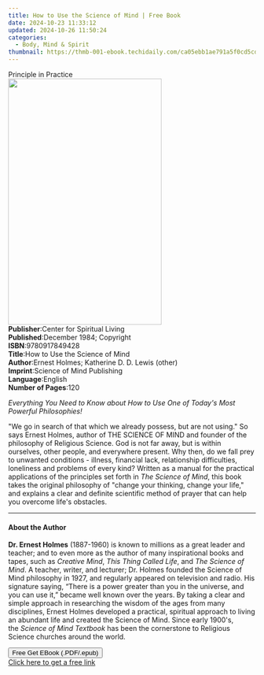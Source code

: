 ```yaml
---
title: How to Use the Science of Mind | Free Book
date: 2024-10-23 11:33:12
updated: 2024-10-26 11:50:24
categories:
  - Body, Mind & Spirit
thumbnail: https://thmb-001-ebook.techidaily.com/ca05ebb1ae791a5f0cd5cd96fe64edf8595d535aa1d9774cdb9efe92ccac396c.jpg
---
```

<main id="book-container">
  <div class="flex flex-col">
    <div class="book-brief flex-1 py-6 px-4 sm:p-6 md:py-10 md:px-8">
      <!-- brief-->
      <div class="book-brief-main">Principle in Practice</div>
    </div>
    <div
      class="book-meta-info flex-1 grid gap-4 col-start-1 col-end-3 row-start-1 sm:mb-6 sm:grid-cols-4 lg:gap-6 lg:col-start-2 lg:row-end-6 lg:row-span-6 lg:mb-0"
    >
      <div
        class="book-meta-info-left place-content-center mt-4 p-4 text-sm leading-6 col-start-2 col-span-2 dark:text-slate-400"
      >
        <img
          class="w-full h-500 object-cover rounded-lg sm:h-255 sm:col-span-2 lg:col-span-full"
          src="https://img-001-ebook.techidaily.com/a47e86f3d00feea971c1fbd3cb735d6b286de3bc764b10df0398160aab85f997.jpg"
          alt=""
          width="312"
          height="500"
        />
      </div>
      <div
        class="book-meta-info-right mt-2 col-start-1 row-start-2 col-span-3 self-center"
      >
        <!-- meta data  -->
        <div class="flex flex-col px-4 md:px-8">
          <div class="flex-1">
            <strong>Publisher</strong>:<span class="px-2"
              >Center for Spiritual Living</span
            >
          </div>
          <div class="flex-1">
            <strong>Published</strong>:<span class="px-2"
              >December 1984; Copyright</span
            >
          </div>
          <div class="flex-1">
            <strong>ISBN</strong>:<span class="px-2">9780917849428</span>
          </div>
          <div class="flex-1">
            <strong>Title</strong>:<span class="px-2"
              >How to Use the Science of Mind</span
            >
          </div>
          <div class="flex-1">
            <strong>Author</strong>:<span class="px-2"
              >Ernest Holmes; Katherine D. D. Lewis (other)</span
            >
          </div>
          <div class="flex-1">
            <strong>Imprint</strong>:<span class="px-2"
              >Science of Mind Publishing</span
            >
          </div>
          <div class="flex-1">
            <strong>Language</strong>:<span class="px-2">English</span>
          </div>
          <div class="flex-1">
            <strong>Number of Pages</strong>:<span class="px-2">120</span>
          </div>
        </div>
      </div>
    </div>
    <div class="book-description flex-1 py-6 px-4 sm:p-6 md:py-10 md:px-8">
      <div class="book-description-main">
        <div accordion-content="" id="description">
          <p>
            <i
              >Everything You Need to Know about How to Use One of Today's Most
              Powerful Philosophies!</i
            >
          </p>
          <p>
            "We go in search of that which we already possess, but are not
            using." So says Ernest Holmes, author of THE SCIENCE OF MIND and
            founder of the philosophy of Religious Science. God is not far away,
            but is within ourselves, other people, and everywhere present. Why
            then, do we fall prey to unwanted conditions - illness, financial
            lack, relationship difficulties, loneliness and problems of every
            kind? Written as a manual for the practical applications of the
            principles set forth in&nbsp;<i>The Science of Mind</i>, this book
            takes the original philosophy of "change your thinking, change your
            life," and explains a clear and definite scientific method of prayer
            that can help you overcome life's obstacles.
          </p>
        </div>
      </div>
    </div>
    <div class="book-excerpts flex-1 py-6 px-4 sm:p-6 md:py-10 md:px-8">
      <!-- excerpts-->
      <div class="book-excerpts-main">
        <hr />
        <h4 class="placeholder placeholder-heading">
          <span>About the Author</span>
        </h4>
        <p>
          <b>Dr. Ernest Holmes</b> (1887-1960) is known to millions as a great
          leader and teacher; and to even more as the author of many
          inspirational books and tapes, such as&nbsp;<i>Creative Mind</i
          >,&nbsp;<i>This Thing Called Life</i>, and&nbsp;<i
            >The Science of Mind</i
          >. A teacher, writer, and lecturer; Dr. Holmes founded the Science of
          Mind philosophy in 1927, and regularly appeared on television and
          radio. His signature saying, “There is a power greater than you in the
          universe, and you can use it,” became well known over the years. By
          taking a clear and simple approach in researching the wisdom of the
          ages from many disciplines, Ernest Holmes developed a practical,
          spiritual approach to living an abundant life and created the Science
          of Mind. Since early 1900's, the&nbsp;<i>Science of Mind Textbook</i
          >&nbsp;has been the cornerstone to Religious Science churches around
          the world.
        </p>
      </div>
    </div>
    <div
      class="book-about-author flex-1 py-6 px-4 sm:p-6 md:py-10 md:px-8"
    ></div>
    <div class="book-free-get flex-1 py-6 px-4 sm:p-6 md:py-10 md:px-8">
      <button
        id="btn-free-get"
        class="bg-blue-500 hover:bg-blue-700 text-white font-bold py-2 px-4 rounded"
      >
        Free Get EBook (.PDF/.epub)
      </button>
      <div id="countdown-display" class="px-2 text-lg mt-2"></div>
      <a
        id="free-link"
        class="hidden bg-blue-500 hover:bg-blue-700 text-white font-bold py-2 px-4 rounded"
        href="https://www.ebooks.com/en-us/book/95693316/how-to-use-the-science-of-mind/ernest-holmes/"
        target="_blank"
        >Click here to get a free link</a
      >
    </div>
    <script>
      let countdownTime = 0;
      let countdownInterval = null;
      document
        .getElementById('btn-free-get')
        .addEventListener('click', startCountdown);
      function startCountdown() {
        countdownTime = new Date().getTime() + 60000 * 3;
        countdownInterval = setInterval(updateCountdown, 1000);
        document.getElementById('btn-free-get').disabled = true;
        document
          .getElementById('btn-free-get')
          .classList.add('bg-gray-500', 'cursor-not-allowed');
      }
      function updateCountdown() {
        let currentTime = new Date().getTime();
        let timeLeft = countdownTime - currentTime;
        let secondsLeft = Math.floor(timeLeft / 1000);
        document.getElementById('countdown-display').innerHTML =
          `Remaining time: ${secondsLeft} seconds.`;
        if (secondsLeft <= 0) {
          clearInterval(countdownInterval);
          document.getElementById('btn-free-get').classList.add('hidden');
          document.getElementById('free-link').classList.remove('hidden');
          document.getElementById('countdown-display').innerHTML = '';
        }
      }
    </script>
  </div>
</main>
